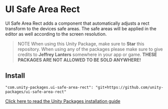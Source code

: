 # UI Safe Area Rect

UI Safe Area Rect adds a component that automatically adjusts a rect transform to the devices safe areas. The safe areas will be applied in the editor as well according to the screen resolution.

> NOTE When using this Unity Package, make sure to **Star** this repository. When using any of the packages please make sure to give credits to **Jeffrey Lanters** somewhere in your app or game. **THESE PACKAGES ARE NOT ALLOWED TO BE SOLD ANYWHERE!**

## Install

```
"com.unity-packages.ui-safe-area-rect": "git+https://github.com/unity-packages/ui-safe-area-rect"
```

[Click here to read the Unity Packages installation guide](https://github.com/unity-packages/installation)
